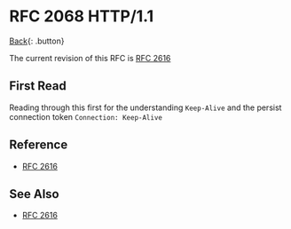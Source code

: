 # RFC 2068 HTTP/1.1

[Back](./rfc.md){: .button}

The current revision of this RFC is [RFC 2616](./rfc2616.md)

## First Read

Reading through this first for the understanding `Keep-Alive` and the persist connection token `Connection: Keep-Alive`

## Reference

- [RFC 2616](https://tools.ietf.org/html/rfc2068)

## See Also

- [RFC 2616](./rfc2616.md)
